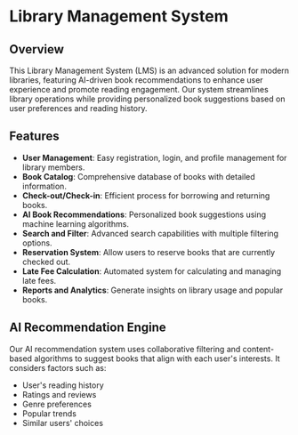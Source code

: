 # Library Management System

## Overview

This Library Management System (LMS) is an advanced solution for modern libraries, featuring AI-driven book recommendations to enhance user experience and promote reading engagement. Our system streamlines library operations while providing personalized book suggestions based on user preferences and reading history.

## Features

- **User Management**: Easy registration, login, and profile management for library members.
- **Book Catalog**: Comprehensive database of books with detailed information.
- **Check-out/Check-in**: Efficient process for borrowing and returning books.
- **AI Book Recommendations**: Personalized book suggestions using machine learning algorithms.
- **Search and Filter**: Advanced search capabilities with multiple filtering options.
- **Reservation System**: Allow users to reserve books that are currently checked out.
- **Late Fee Calculation**: Automated system for calculating and managing late fees.
- **Reports and Analytics**: Generate insights on library usage and popular books.

## AI Recommendation Engine

Our AI recommendation system uses collaborative filtering and content-based algorithms to suggest books that align with each user's interests. It considers factors such as:

- User's reading history
- Ratings and reviews
- Genre preferences
- Popular trends
- Similar users' choices
